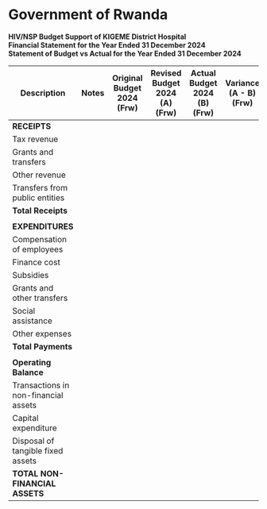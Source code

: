 # Government of Rwanda  
**HIV/NSP Budget Support of KIGEME District Hospital**  
**Financial Statement for the Year Ended 31 December 2024**  
**Statement of Budget vs Actual for the Year Ended 31 December 2024**  

| Description                          | Notes | Original Budget 2024 (Frw) | Revised Budget 2024 (A) (Frw) | Actual Budget 2024 (B) (Frw) | Variance (A - B) (Frw) | Performance % (A/B * 100) |
|--------------------------------------|-------|-----------------------------|-------------------------------|------------------------------|-------------------------|----------------------------|
| **RECEIPTS**                         |       |                             |                               |                              |                         |                            |
| Tax revenue                        |       |                             |                               |                              |                         |                            |
| Grants and transfers               |       |                             |                               |                              |                         |                            |
| Other revenue                      |       |                             |                               |                              |                         |                            |
| Transfers from public entities     |       |                             |                               |                              |                         |                            |
| **Total Receipts**                   |       |                             |                               |                              |                         |                            |
|                                      |       |                             |                               |                              |                         |                            |
| **EXPENDITURES**                     |       |                             |                               |                              |                         |                            |
| Compensation of employees          |       |                             |                               |                              |                         |                            |
| Finance cost                       |       |                             |                               |                              |                         |                            |
| Subsidies                          |       |                             |                               |                              |                         |                            |
| Grants and other transfers         |       |                             |                               |                              |                         |                            |
| Social assistance                  |       |                             |                               |                              |                         |                            |
| Other expenses                     |       |                             |                               |                              |                         |                            |
| **Total Payments**                   |       |                             |                               |                              |                         |                            |
|                                      |       |                             |                               |                              |                         |                            |
| **Operating Balance**                |       |                             |                               |                              |                         |                            |
| Transactions in non-financial assets |     |                             |                               |                              |                         |                            |
| Capital expenditure                |       |                             |                               |                              |                         |                            |
| Disposal of tangible fixed assets  |       |                             |                               |                              |                         |                            |
| **TOTAL NON-FINANCIAL ASSETS**       |       |                             |                               |                              |                         |                            |

